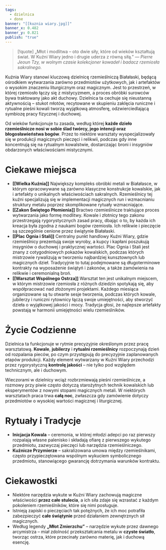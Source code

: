 ```yaml
---
tags:
  - dzielnica
  - done
banner: "[[kuznia wiary.jpg]]"
banner_x: 0.482
banner_y: 0.821
publish: "true"
---
```

>[!quote] „Młot i modlitwa – oto dwie siły, które od wieków kształtują świat. W Kuźni Wiary jedno i drugie uderza z równą siłą.”
*— Pierre Jeoun Tzy, w wolnym czasie kolekcjoner kowadeł i badacz rzemiosła sakralnego.*

Kuźnia Wiary stanowi kluczową dzielnicę rzemieślniczą Białałaski, będącą ośrodkiem wytwarzania zarówno przedmiotów użytkowych, jak i artefaktów o wysokim znaczeniu liturgicznym oraz magicznym. Jest to przestrzeń, w której rzemiosło łączy się z mistycyzmem, a proces obróbki surowców bywa traktowany jako akt duchowy. Dzielnica ta cechuje się nieustanną aktywnością – stukot młotów, recytowane w skupieniu zaklęcia runiczne i rytualne pieśni kowali tworzą wyjątkową atmosferę, odzwierciedlającą symbiozę pracy fizycznej i duchowej.

Od wieków funkcjonuje tu zasada, według której **każde dzieło rzemieślnicze nosi w sobie ślad twórcy, jego intencji oraz błogosławieństwa bogów**. Przez to niektóre warsztaty wyspecjalizowały się w produkcji magicznych pieczęci i relikwii, podczas gdy inne koncentrują się na rytualnym kowalstwie, dostarczając broni i insygniów obdarzonych właściwościami mistycznymi.
# **Ciekawe miejsca**
- **[[Wielka Kuźnia]]**
	Największy kompleks obróbki metali w Białałasce, w którym opracowywane są zarówno klasyczne konstrukcje kowalskie, jak i artefakty o unikalnych właściwościach sakralnych. Rzemieślnicy tej kuźni specjalizują się w implementacji magicznych run i wzmacnianiu struktury metalu poprzez skomplikowane rytuały wzmacniające.
- **[[Zakon Świętego Płomienia]]**
	Bractwo rzemieślnicze traktujące proces wytwarzania jako formę modlitwy. Kowale i złotnicy tego zakonu przestrzegają rygorystycznych zasad pracy, dbając o to, by każda ich kreacja była zgodna z naukami bogów rzemiosła. Ich relikwie i pieczęcie są szczególnie cenione przez świątynie Białałaski.
- **[[Plac Ognia i Stali]]**
	Centralny punkt handlowy Kuźni Wiary, gdzie rzemieślnicy prezentują swoje wyroby, a kupcy i kapłani poszukują insygniów o duchowej i praktycznej wartości. Plac Ognia i Stali jest znany z cotygodniowych pokazów kowalskich, podczas których mistrzowie rywalizują w tworzeniu najbardziej kunsztownych lub magicznych dzieł. Tradycyjnie to tutaj podejmowane są długoterminowe kontrakty na wyposażenie świątyń i zakonów, a także zamówienia na relikwie i ceremonialną broń.
- **[[Warsztat Wspólnego Ostrza]]**
	Warsztat ten jest unikalnym miejscem, w którym mistrzowie rzemiosła z różnych dziedzin spotykają się, aby współpracować nad złożonymi projektami. Każdego miesiąca organizowane są tu otwarte sesje tworzenia, podczas których kowale, jubilerzy i runiczni rytownicy łączą swoje umiejętności, aby stworzyć dzieła o wyjątkowej jakości i mocy. Tradycja głosi, że najlepsze artefakty powstają w harmonii umiejętności wielu rzemieślników.
# **Życie Codzienne**
Dzielnica ta funkcjonuje w rytmie precyzyjnie określonym przez pracę warsztatową. **Kowale**, **jubilerzy** i **rytualni rzemieślnicy** rozpoczynają dzień od rozpalania pieców, po czym przystępują do precyzyjnie zaplanowanych etapów produkcji. Każdy element wytwarzany w Kuźni Wiary przechodzi przez rygorystyczną **kontrolę jakości** – nie tylko pod względem technicznym, ale i duchowym.

Wieczorami w dzielnicy wciąż rozbrzmiewają pieśni rzemieślnicze, a rozmowy przy piwie często dotyczą starożytnych technik kowalskich lub eksperymentów z nowymi stopami magicznych metali. W niektórych warsztatach praca trwa **całą noc**, zwłaszcza gdy zamówienie dotyczy przedmiotów o wysokiej wartości magicznej i liturgicznej.
# **Rytuały i Tradycje**
- **Inicjacja Kowala** – ceremonia, w której młodzi adepci po raz pierwszy rozpalają własne palenisko i składają ofiarę z pierwszego wykutego przedmiotu, zazwyczaj pieczęci lub narzędzia rzemieślniczego.
- **Kuźnicze Przymierze** – sakralizowana umowa między rzemieślnikami, często przypieczętowana wspólnym wykuciem symbolicznego przedmiotu, stanowiącego gwarancję dotrzymania warunków kontraktu.
# **Ciekawostki**
- Niektóre narzędzia wykute w Kuźni Wiary zachowują magiczne właściwości **przez całe stulecia**, a ich siła zdaje się wzrastać z każdym pokoleniem rzemieślników, które się nimi posługuje.
- Istnieją zapiski o pieczęciach tak potężnych, że ich moc potrafiła zabezpieczyć **całe świątynie** przed działaniem zewnętrznych sił magicznych.
- Według legendy **„Młot Zmierzchu”** – narzędzie wykute przez dawnego arcymistrza – miał zdolność przekształcania metalu w **czyste światło**, tworząc ostrza, które przecinały zarówno materię, jak i duchową esencję.